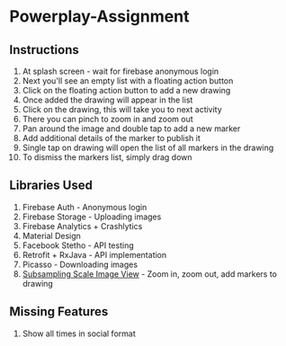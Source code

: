 # Powerplay-Assignment
## Instructions
1. At splash screen - wait for firebase anonymous login
2. Next you'll see an empty list with a floating action button
3. Click on the floating action button to add a new drawing
4. Once added the drawing will appear in the list
5. Click on the drawing, this will take you to next activity
6. There you can pinch to zoom in and zoom out
7. Pan around the image and double tap to add a new marker
8. Add additional details of the marker to publish it
9. Single tap on drawing will open the list of all markers in the drawing
10. To dismiss the markers list, simply drag down
## Libraries Used
1. Firebase Auth - Anonymous login
2. Firebase Storage - Uploading images
3. Firebase Analytics + Crashlytics
4. Material Design
5. Facebook Stetho - API testing
6. Retrofit + RxJava - API implementation
7. Picasso - Downloading images
8. [Subsampling Scale Image View](https://github.com/davemorrissey/subsampling-scale-image-view) - Zoom in, zoom out, add markers to drawing
## Missing Features
1. Show all times in social format
